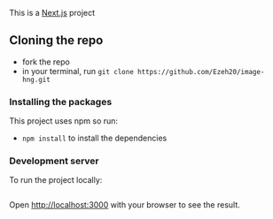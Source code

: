 This is a [Next.js](https://nextjs.org/) project 

## Cloning the repo
- fork the repo
- in your terminal, run ```git clone https://github.com/Ezeh20/image-hng.git```

### Installing the packages
This project uses npm so run:
- ```npm install``` to install the dependencies

### Development server
To run the project locally:
``` npm run dev
```

Open [http://localhost:3000](http://localhost:3000) with your browser to see the result.



